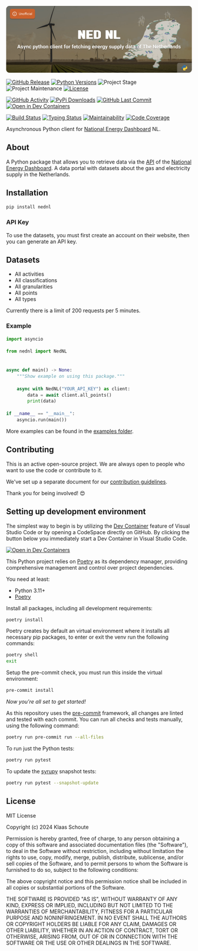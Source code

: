 <!-- Banner -->
![alt Banner of the National Energy Dashboard NL package](https://raw.githubusercontent.com/klaasnicolaas/python-nednl/main/assets/header_nednl-min.png)

<!-- PROJECT SHIELDS -->
[![GitHub Release][releases-shield]][releases]
[![Python Versions][python-versions-shield]][pypi]
![Project Stage][project-stage-shield]
![Project Maintenance][maintenance-shield]
[![License][license-shield]](LICENSE)

[![GitHub Activity][commits-shield]][commits-url]
[![PyPi Downloads][downloads-shield]][downloads-url]
[![GitHub Last Commit][last-commit-shield]][commits-url]
[![Open in Dev Containers][devcontainer-shield]][devcontainer]

[![Build Status][build-shield]][build-url]
[![Typing Status][typing-shield]][typing-url]
[![Maintainability][maintainability-shield]][maintainability-url]
[![Code Coverage][codecov-shield]][codecov-url]


Asynchronous Python client for [National Energy Dashboard][ned] NL.

## About

A Python package that allows you to retrieve data via the [API][api] of the [National Energy Dashboard][ned]. A data portal with datasets about the gas and electricity supply in the Netherlands.

## Installation

```bash
pip install nednl
```

### API Key

To use the datasets, you must first create an account on their website, then you can generate an API key.

## Datasets

<!-- TODO: Add a list of datasets that are supported by this package. -->

- All activities
- All classifications
- All granularities
- All points
- All types

Currently there is a limit of 200 requests per 5 minutes.

### Example

```python
import asyncio

from nednl import NedNL


async def main() -> None:
    """Show example on using this package."""

    async with NedNL("YOUR_API_KEY") as client:
        data = await client.all_points()
        print(data)

if __name__ == "__main__":
    asyncio.run(main())
```

More examples can be found in the [examples folder](./examples/).

## Contributing

This is an active open-source project. We are always open to people who want to
use the code or contribute to it.

We've set up a separate document for our
[contribution guidelines](CONTRIBUTING.md).

Thank you for being involved! :heart_eyes:

## Setting up development environment

The simplest way to begin is by utilizing the [Dev Container][devcontainer]
feature of Visual Studio Code or by opening a CodeSpace directly on GitHub.
By clicking the button below you immediately start a Dev Container in Visual Studio Code.

[![Open in Dev Containers][devcontainer-shield]][devcontainer]

This Python project relies on [Poetry][poetry] as its dependency manager,
providing comprehensive management and control over project dependencies.

You need at least:

- Python 3.11+
- [Poetry][poetry-install]

Install all packages, including all development requirements:

```bash
poetry install
```

Poetry creates by default an virtual environment where it installs all
necessary pip packages, to enter or exit the venv run the following commands:

```bash
poetry shell
exit
```

Setup the pre-commit check, you must run this inside the virtual environment:

```bash
pre-commit install
```

*Now you're all set to get started!*

As this repository uses the [pre-commit][pre-commit] framework, all changes
are linted and tested with each commit. You can run all checks and tests
manually, using the following command:

```bash
poetry run pre-commit run --all-files
```

To run just the Python tests:

```bash
poetry run pytest
```

To update the [syrupy](https://github.com/tophat/syrupy) snapshot tests:

```bash
poetry run pytest --snapshot-update
```

## License

MIT License

Copyright (c) 2024 Klaas Schoute

Permission is hereby granted, free of charge, to any person obtaining a copy
of this software and associated documentation files (the "Software"), to deal
in the Software without restriction, including without limitation the rights
to use, copy, modify, merge, publish, distribute, sublicense, and/or sell
copies of the Software, and to permit persons to whom the Software is
furnished to do so, subject to the following conditions:

The above copyright notice and this permission notice shall be included in all
copies or substantial portions of the Software.

THE SOFTWARE IS PROVIDED "AS IS", WITHOUT WARRANTY OF ANY KIND, EXPRESS OR
IMPLIED, INCLUDING BUT NOT LIMITED TO THE WARRANTIES OF MERCHANTABILITY,
FITNESS FOR A PARTICULAR PURPOSE AND NONINFRINGEMENT. IN NO EVENT SHALL THE
AUTHORS OR COPYRIGHT HOLDERS BE LIABLE FOR ANY CLAIM, DAMAGES OR OTHER
LIABILITY, WHETHER IN AN ACTION OF CONTRACT, TORT OR OTHERWISE, ARISING FROM,
OUT OF OR IN CONNECTION WITH THE SOFTWARE OR THE USE OR OTHER DEALINGS IN THE
SOFTWARE.


<!-- LINKS FROM PLATFORM -->
[ned]: https://ned.nl
[api]: https://ned.nl/nl/handleiding-api

<!-- MARKDOWN LINKS & IMAGES -->
[build-shield]: https://github.com/klaasnicolaas/python-nednl/actions/workflows/tests.yaml/badge.svg
[build-url]: https://github.com/klaasnicolaas/python-nednl/actions/workflows/tests.yaml
[codecov-shield]: https://codecov.io/gh/klaasnicolaas/python-nednl/branch/main/graph/badge.svg?token=B0TL8CNX75
[codecov-url]: https://codecov.io/gh/klaasnicolaas/python-nednl
[commits-shield]: https://img.shields.io/github/commit-activity/y/klaasnicolaas/python-nednl.svg
[commits-url]: https://github.com/klaasnicolaas/python-nednl/commits/main
[devcontainer-shield]: https://img.shields.io/static/v1?label=Dev%20Containers&message=Open&color=blue&logo=visualstudiocode
[devcontainer]: https://vscode.dev/redirect?url=vscode://ms-vscode-remote.remote-containers/cloneInVolume?url=https://github.com/klaasnicolaas/python-nednl
[downloads-shield]: https://img.shields.io/pypi/dm/nednl
[downloads-url]: https://pypistats.org/packages/nednl
[last-commit-shield]: https://img.shields.io/github/last-commit/klaasnicolaas/python-nednl.svg
[license-shield]: https://img.shields.io/github/license/klaasnicolaas/python-nednl.svg
[maintainability-shield]: https://api.codeclimate.com/v1/badges/bd55196e975c3f32591b/maintainability
[maintainability-url]: https://codeclimate.com/github/klaasnicolaas/python-nednl/maintainability
[maintenance-shield]: https://img.shields.io/maintenance/yes/2024.svg
[project-stage-shield]: https://img.shields.io/badge/project%20stage-experimental-yellow.svg
[pypi]: https://pypi.org/project/nednl/
[python-versions-shield]: https://img.shields.io/pypi/pyversions/nednl
[releases-shield]: https://img.shields.io/github/release/klaasnicolaas/python-nednl.svg
[releases]: https://github.com/klaasnicolaas/python-nednl/releases
[typing-shield]: https://github.com/klaasnicolaas/python-nednl/actions/workflows/typing.yaml/badge.svg
[typing-url]: https://github.com/klaasnicolaas/python-nednl/actions/workflows/typing.yaml

[poetry-install]: https://python-poetry.org/docs/#installation
[poetry]: https://python-poetry.org
[pre-commit]: https://pre-commit.com
